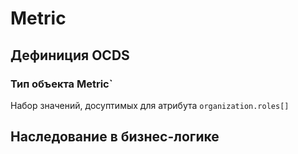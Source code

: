 # Metric
## Дефиниция OCDS
[](/schema/definitions/Organization/Organization.schema.json)
### Тип объекта Metric`
Набор значений, досуптимых для атрибута `organization.roles[]`
[](/schema/definitions/codelists/partyRoles.csv)
## Наследование в бизнес-логике
